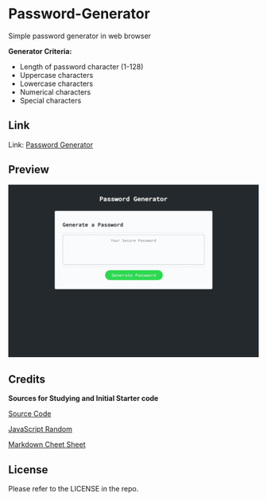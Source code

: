# Password-Generator
Simple password generator in web browser

**Generator Criteria:**
- Length of password character (1-128)
- Uppercase characters
- Lowercase characters
- Numerical characters
- Special characters



## Link
Link: [Password Generator](https://robertsolorzano.github.io/Password-Generator/)


## Preview

![Preview](assets/images/preview.jpeg)


## Credits

**Sources for Studying and Initial Starter code**

[Source Code](https://github.com/coding-boot-camp)

[JavaScript Random](https://www.w3schools.com/JS/js_random.asp)

[Markdown Cheet Sheet](https://www.markdownguide.org/cheat-sheet/)

## License

Please refer to the LICENSE in the repo.